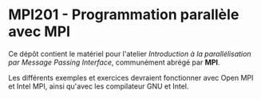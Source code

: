 # MPI201 - Programmation parallèle avec MPI
Ce dépôt contient le matériel pour l'atelier
*Introduction à la parallélisation par Message Passing Interface*,
communément abrégé par **MPI**.

Les différents exemples et exercices devraient fonctionner avec
Open MPI et Intel MPI, ainsi qu'avec les compilateur GNU et Intel.
